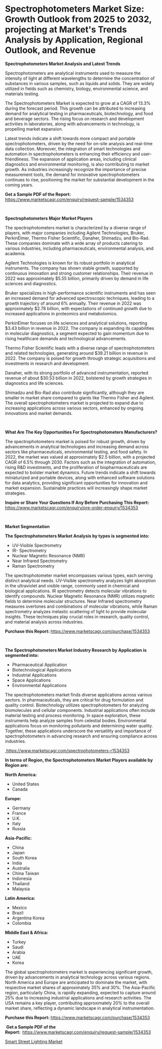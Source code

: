 <p><h1>Spectrophotometers Market Size: Growth Outlook from 2025 to 2032, projecting at Market's Trends Analysis by Application, Regional Outlook, and Revenue</h1></p><p><strong>Spectrophotometers Market Analysis and Latest Trends</strong></p>
<p><p>Spectrophotometers are analytical instruments used to measure the intensity of light at different wavelengths to determine the concentration of substances in various samples, such as liquids and solids. They are widely utilized in fields such as chemistry, biology, environmental science, and materials testing.</p><p>The Spectrophotometers Market is expected to grow at a CAGR of 13.3% during the forecast period. This growth can be attributed to increasing demand for analytical testing in pharmaceuticals, biotechnology, and food and beverage sectors. The rising focus on research and development activities in laboratories, along with advancements in technology, is propelling market expansion. </p><p>Latest trends indicate a shift towards more compact and portable spectrophotometers, driven by the need for on-site analysis and real-time data collection. Moreover, the integration of smart technologies and automation in spectrophotometers is enhancing their efficiency and user-friendliness. The expansion of application areas, including clinical diagnostics and environmental monitoring, is also contributing to market growth. As industries increasingly recognize the importance of precise measurement tools, the demand for innovative spectrophotometers continues to rise, positioning the market for substantial development in the coming years.</p></p>
<p><strong>Get a Sample PDF of the Report:&nbsp;</strong> <a href="https://www.marketscagr.com/enquiry/request-sample/1534353?utm_campaign=1995&utm_medium=2&utm_source=Github&utm_content=ia&utm_term=17022025&utm_id=spectrophotometers">https://www.marketscagr.com/enquiry/request-sample/1534353</a></p>
<p>&nbsp;</p>
<p><strong>Spectrophotometers Major Market Players</strong></p>
<p><p>The spectrophotometers market is characterized by a diverse range of players, with major companies including Agilent Technologies, Bruker, PerkinElmer, Thermo Fisher Scientific, Danaher, Shimadzu, and Bio-Rad. These companies dominate with a wide array of products catering to various industries, including pharmaceuticals, environmental analysis, and academia.</p><p>Agilent Technologies is known for its robust portfolio in analytical instruments. The company has shown stable growth, supported by continuous innovation and strong customer relationships. Their revenue in 2022 was approximately $5.55 billion, primarily driven by demand in life sciences and diagnostics.</p><p>Bruker specializes in high-performance scientific instruments and has seen an increased demand for advanced spectroscopic techniques, leading to a growth trajectory of around 6% annually. Their revenue in 2022 was approximately $2.78 billion, with expectations of continued growth due to increased applications in proteomics and metabolomics.</p><p>PerkinElmer focuses on life sciences and analytical solutions, reporting $3.43 billion in revenue in 2022. The company is expanding its capabilities in molecular diagnostics, a segment expected to gain momentum due to rising healthcare demands and technological advancements. </p><p>Thermo Fisher Scientific leads with a diverse range of spectrophotometers and related technologies, generating around $39.21 billion in revenue in 2022. The company is poised for growth through strategic acquisitions and investments in research and development.</p><p>Danaher, with its strong portfolio of advanced instrumentation, reported revenue of about $30.53 billion in 2022, bolstered by growth strategies in diagnostics and life sciences.</p><p>Shimadzu and Bio-Rad also contribute significantly, although they are smaller in market share compared to giants like Thermo Fisher and Agilent. The overall spectrophotometers market is projected to expand due to increasing applications across various sectors, enhanced by ongoing innovations and market demands.</p></p>
<p>&nbsp;</p>
<p><strong>What Are The Key Opportunities For Spectrophotometers Manufacturers?</strong></p>
<p><p>The spectrophotometers market is poised for robust growth, driven by advancements in analytical technologies and increasing demand across sectors like pharmaceuticals, environmental testing, and food safety. In 2022, the market was valued at approximately $2.5 billion, with a projected CAGR of 6.5% through 2030. Factors such as the integration of automation, rising R&D investments, and the proliferation of biopharmaceuticals are expected to bolster market dynamics. Future trends indicate a shift towards miniaturized and portable devices, along with enhanced software solutions for data analytics, providing significant opportunities for innovation and market expansion. Sustainable practices will increasingly shape market strategies.</p></p>
<p><strong>Inquire or Share Your Questions If Any Before Purchasing This Report:</strong> <a href="https://www.marketscagr.com/enquiry/pre-order-enquiry/1534353?utm_campaign=1995&utm_medium=2&utm_source=Github&utm_content=ia&utm_term=17022025&utm_id=spectrophotometers">https://www.marketscagr.com/enquiry/pre-order-enquiry/1534353</a></p>
<p>&nbsp;</p>
<p><strong>Market Segmentation</strong></p>
<p><strong>The Spectrophotometers Market Analysis by types is segmented into:</strong></p>
<p><ul><li>UV-Visible Spectrometry</li><li>IR- Spectrometry</li><li>Nuclear Magnetic Resonance (NMR)</li><li>Near Infrared Spectrometry</li><li>Raman Spectrometry</li></ul></p>
<p><p>The spectrophotometer market encompasses various types, each serving distinct analytical needs. UV-Visible spectrometry analyzes light absorption in the ultraviolet and visible range, commonly used in chemical and biological applications. IR spectrometry detects molecular vibrations to identify compounds. Nuclear Magnetic Resonance (NMR) utilizes magnetic fields to determine molecular structures. Near Infrared spectrometry measures overtones and combinations of molecular vibrations, while Raman spectrometry analyzes inelastic scattering of light to provide molecular insights. These techniques play crucial roles in research, quality control, and material analysis across industries.</p></p>
<p><strong>Purchase this Report:&nbsp;</strong><a href="https://www.marketscagr.com/purchase/1534353?utm_campaign=1995&utm_medium=2&utm_source=Github&utm_content=ia&utm_term=17022025&utm_id=spectrophotometers">https://www.marketscagr.com/purchase/1534353</a></p>
<p>&nbsp;</p>
<p><strong>The Spectrophotometers Market Industry Research by Application is segmented into:</strong></p>
<p><ul><li>Pharmaceutical Application</li><li>Biotechnological Applications</li><li>Industrial Applications</li><li>Space Applications</li><li>Environmental Applications</li></ul></p>
<p><p>The spectrophotometers market finds diverse applications across various sectors. In pharmaceuticals, they are critical for drug formulation and quality control. Biotechnology utilizes spectrophotometers for analyzing biomolecules and cellular components. Industrial applications often include material testing and process monitoring. In space exploration, these instruments help analyze samples from celestial bodies. Environmental applications focus on monitoring pollutants and determining water quality. Together, these applications underscore the versatility and importance of spectrophotometers in advancing research and ensuring compliance across industries.</p></p>
<p><a href="https://www.marketscagr.com/spectrophotometers-r1534353?utm_campaign=1995&utm_medium=2&utm_source=Github&utm_content=ia&utm_term=17022025&utm_id=spectrophotometers">&nbsp;https://www.marketscagr.com/spectrophotometers-r1534353</a></p>
<p><strong>In terms of Region, the Spectrophotometers Market Players available by Region are:</strong></p>
<p>
    <p> <strong> North America: </strong>
        <ul>
            <li>United States</li>
            <li>Canada</li>
        </ul>
        </p> 
    <p> <strong> Europe: </strong>
        <ul>
            <li>Germany</li>
            <li>France</li>
            <li>U.K.</li>
            <li>Italy</li>
            <li>Russia</li>
        </ul>
        </p> 
    <p> <strong> Asia-Pacific: </strong>
        <ul>
            <li>China</li>
            <li>Japan</li>
            <li>South Korea</li>
            <li>India</li>
            <li>Australia</li>
            <li>China Taiwan</li>
            <li>Indonesia</li>
            <li>Thailand</li>
            <li>Malaysia</li>
        </ul>
        </p> 
    <p> <strong> Latin America: </strong>
        <ul>
            <li>Mexico</li>
            <li>Brazil</li>
            <li>Argentina Korea</li>
            <li>Colombia</li>
        </ul>
        </p> 
    <p> <strong> Middle East & Africa: </strong>
        <ul>
            <li>Turkey</li>
            <li>Saudi</li>
            <li>Arabia</li>
            <li>UAE</li>
            <li>Korea</li>
        </ul>
    </p>
    </p>
<p><p>The global spectrophotometers market is experiencing significant growth, driven by advancements in analytical technology across various regions. North America and Europe are anticipated to dominate the market, with respective market shares of approximately 35% and 30%. The Asia-Pacific region, particularly China, is rapidly expanding, expected to capture around 25% due to increasing industrial applications and research activities. The USA remains a key player, contributing approximately 20% to the overall market share, reflecting a dynamic landscape in analytical instrumentation.</p></p>
<p><strong>Purchase this Report: </strong><a href="https://www.marketscagr.com/purchase/1534353?utm_campaign=1995&utm_medium=2&utm_source=Github&utm_content=ia&utm_term=17022025&utm_id=spectrophotometers">https://www.marketscagr.com/purchase/1534353</a></p>
<p>&nbsp;<strong>Get a Sample PDF of the Report:&nbsp;&nbsp;</strong><a href="https://www.marketscagr.com/enquiry/request-sample/1534353?utm_campaign=1995&utm_medium=2&utm_source=Github&utm_content=ia&utm_term=17022025&utm_id=spectrophotometers">https://www.marketscagr.com/enquiry/request-sample/1534353</a></p>
<p><strong></strong></p>
<p><p><a href="https://github.com/irfadac/Market-Research-Report-List-5/blob/main/smart-street-lighting-market.md?utm_campaign=1995&utm_medium=2&utm_source=Github&utm_content=ia&utm_term=17022025&utm_id=spectrophotometers">Smart Street Lighting Market</a></p></p>